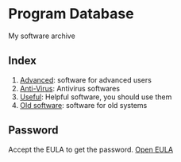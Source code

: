 # Program Database
My software archive

## Index
1. [Advanced](https://vichingo455.github.io/ProgramDatabase/Advanced): software for advanced users
2. [Anti-Virus](https://vichingo455.github.io/ProgramDatabase/Anti-Virus): Antivirus softwares
3. [Useful](https://vichingo455.github.io/ProgramDatabase/Useful): Helpful software, you should use them
4. [Old software](https://vichingo455.github.io/ProgramDatabase/Old-Software): software for old systems

## Password
Accept the EULA to get the password. [Open EULA](https://bin.snopyta.org/?81669aafb2ee2e82#5neiva28MrVxugP6iQLatRFFVyts98nZyxxTkaGLWd3K)

